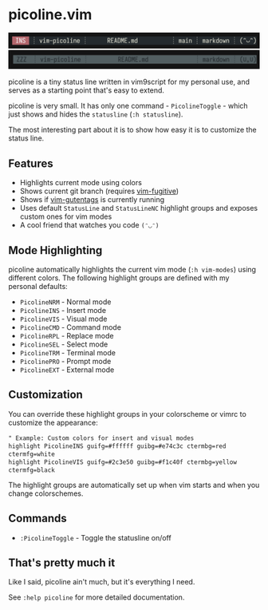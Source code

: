 # picoline.vim

![active window](./doc/active.png)
![inactive window](./doc/inactive.png)

picoline is a tiny status line written in vim9script for my personal use, and
serves as a starting point that's easy to extend.

picoline is very small. It has only one command - `PicolineToggle` - which just shows and hides the `statusline` (`:h statusline`).

The most interesting part about it is to show how easy it is to customize the status line.

## Features

- Highlights current mode using colors
- Shows current git branch (requires [vim-fugitive](https://github.com/tpope/vim-fugitive))
- Shows if [vim-gutentags](https://github.com/ludovicchabant/vim-gutentags) is currently running
- Uses default `StatusLine` and `StatusLineNC` highlight groups and exposes custom ones for vim modes
- A cool friend that watches you code `(ᵔ◡ᵔ)`

## Mode Highlighting

picoline automatically highlights the current vim mode (`:h vim-modes`) using different colors. The following highlight groups are defined with my personal defaults:

- `PicolineNRM` - Normal mode
- `PicolineINS` - Insert mode
- `PicolineVIS` - Visual mode
- `PicolineCMD` - Command mode
- `PicolineRPL` - Replace mode
- `PicolineSEL` - Select mode
- `PicolineTRM` - Terminal mode
- `PicolinePRO` - Prompt mode
- `PicolineEXT` - External mode

## Customization

You can override these highlight groups in your colorscheme or vimrc to customize the appearance:

```vim
" Example: Custom colors for insert and visual modes
highlight PicolineINS guifg=#ffffff guibg=#e74c3c ctermbg=red ctermfg=white
highlight PicolineVIS guifg=#2c3e50 guibg=#f1c40f ctermbg=yellow ctermfg=black
```

The highlight groups are automatically set up when vim starts and when you change colorschemes.

## Commands

- `:PicolineToggle` - Toggle the statusline on/off

## That's pretty much it

Like I said, picoline ain't much, but it's everything I need.

See `:help picoline` for more detailed documentation.

